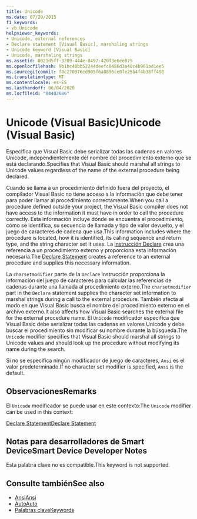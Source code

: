 ```yaml
---
title: Unicode
ms.date: 07/20/2015
f1_keywords:
- vb.Unicode
helpviewer_keywords:
- Unicode, external references
- Declare statement [Visual Basic], marshaling strings
- Unicode keyword [Visual Basic]
- Unicode, marshaling strings
ms.assetid: 0021d5ff-3209-444e-8497-420f3e6ee075
ms.openlocfilehash: 9b1bc40bb52244deefc0486d3a40c4b961ad1ee5
ms.sourcegitcommit: f8c270376ed905f6a8896ce0fe25b4f4b38ff498
ms.translationtype: MT
ms.contentlocale: es-ES
ms.lasthandoff: 06/04/2020
ms.locfileid: "84402686"
---
```

# <a name="unicode-visual-basic"></a><span data-ttu-id="baa6c-102">Unicode (Visual Basic)</span><span class="sxs-lookup"><span data-stu-id="baa6c-102">Unicode (Visual Basic)</span></span>
<span data-ttu-id="baa6c-103">Especifica que Visual Basic debe serializar todas las cadenas en valores Unicode, independientemente del nombre del procedimiento externo que se está declarando.</span><span class="sxs-lookup"><span data-stu-id="baa6c-103">Specifies that Visual Basic should marshal all strings to Unicode values regardless of the name of the external procedure being declared.</span></span>  
  
 <span data-ttu-id="baa6c-104">Cuando se llama a un procedimiento definido fuera del proyecto, el compilador Visual Basic no tiene acceso a la información que debe tener para poder llamar al procedimiento correctamente.</span><span class="sxs-lookup"><span data-stu-id="baa6c-104">When you call a procedure defined outside your project, the Visual Basic compiler does not have access to the information it must have in order to call the procedure correctly.</span></span> <span data-ttu-id="baa6c-105">Esta información incluye dónde se encuentra el procedimiento, cómo se identifica, su secuencia de llamada y tipo de valor devuelto, y el juego de caracteres de cadena que usa.</span><span class="sxs-lookup"><span data-stu-id="baa6c-105">This information includes where the procedure is located, how it is identified, its calling sequence and return type, and the string character set it uses.</span></span> <span data-ttu-id="baa6c-106">La [instrucción Declare](../statements/declare-statement.md) crea una referencia a un procedimiento externo y proporciona esta información necesaria.</span><span class="sxs-lookup"><span data-stu-id="baa6c-106">The [Declare Statement](../statements/declare-statement.md) creates a reference to an external procedure and supplies this necessary information.</span></span>  
  
 <span data-ttu-id="baa6c-107">La `charsetmodifier` parte de la `Declare` instrucción proporciona la información del juego de caracteres para calcular las referencias de cadenas durante una llamada al procedimiento externo.</span><span class="sxs-lookup"><span data-stu-id="baa6c-107">The `charsetmodifier` part in the `Declare` statement supplies the character set information to marshal strings during a call to the external procedure.</span></span> <span data-ttu-id="baa6c-108">También afecta al modo en que Visual Basic busca el nombre del procedimiento externo en el archivo externo.</span><span class="sxs-lookup"><span data-stu-id="baa6c-108">It also affects how Visual Basic searches the external file for the external procedure name.</span></span> <span data-ttu-id="baa6c-109">El `Unicode` modificador especifica que Visual Basic debe serializar todas las cadenas en valores Unicode y debe buscar el procedimiento sin modificar su nombre durante la búsqueda.</span><span class="sxs-lookup"><span data-stu-id="baa6c-109">The `Unicode` modifier specifies that Visual Basic should marshal all strings to Unicode values and should look up the procedure without modifying its name during the search.</span></span>  
  
 <span data-ttu-id="baa6c-110">Si no se especifica ningún modificador de juego de caracteres, `Ansi` es el valor predeterminado.</span><span class="sxs-lookup"><span data-stu-id="baa6c-110">If no character set modifier is specified, `Ansi` is the default.</span></span>  
  
## <a name="remarks"></a><span data-ttu-id="baa6c-111">Observaciones</span><span class="sxs-lookup"><span data-stu-id="baa6c-111">Remarks</span></span>  
 <span data-ttu-id="baa6c-112">El `Unicode` modificador se puede usar en este contexto:</span><span class="sxs-lookup"><span data-stu-id="baa6c-112">The `Unicode` modifier can be used in this context:</span></span>  
  
 [<span data-ttu-id="baa6c-113">Declare Statement</span><span class="sxs-lookup"><span data-stu-id="baa6c-113">Declare Statement</span></span>](../statements/declare-statement.md)  
  
## <a name="smart-device-developer-notes"></a><span data-ttu-id="baa6c-114">Notas para desarrolladores de Smart Device</span><span class="sxs-lookup"><span data-stu-id="baa6c-114">Smart Device Developer Notes</span></span>  
 <span data-ttu-id="baa6c-115">Esta palabra clave no es compatible.</span><span class="sxs-lookup"><span data-stu-id="baa6c-115">This keyword is not supported.</span></span>  
  
## <a name="see-also"></a><span data-ttu-id="baa6c-116">Consulte también</span><span class="sxs-lookup"><span data-stu-id="baa6c-116">See also</span></span>

- [<span data-ttu-id="baa6c-117">Ansi</span><span class="sxs-lookup"><span data-stu-id="baa6c-117">Ansi</span></span>](ansi.md)
- [<span data-ttu-id="baa6c-118">Auto</span><span class="sxs-lookup"><span data-stu-id="baa6c-118">Auto</span></span>](auto.md)
- [<span data-ttu-id="baa6c-119">Palabras clave</span><span class="sxs-lookup"><span data-stu-id="baa6c-119">Keywords</span></span>](../keywords/index.md)
